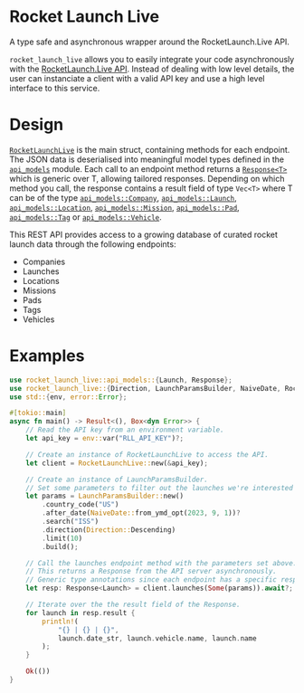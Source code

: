 # Rocket Launch Live

A type safe and asynchronous wrapper around the RocketLaunch.Live API.

`rocket_launch_live` allows you to easily integrate your code asynchronously with the
[RocketLaunch.Live API]. Instead of dealing with low level details, the user can instanciate a
client with a valid API key and use a high level interface to this service.

# Design

[`RocketLaunchLive`] is the main struct, containing methods for each endpoint. The JSON data is
deserialised into meaningful model types defined in the [`api_models`] module. Each call to an
endpoint method returns a [`Response<T>`] which is generic over T, allowing tailored responses.
Depending on which method you call, the response contains a result field of type `Vec<T>` where
T can be of the type [`api_models::Company`], [`api_models::Launch`], [`api_models::Location`],
[`api_models::Mission`], [`api_models::Pad`], [`api_models::Tag`] or [`api_models::Vehicle`].

This REST API provides access to a growing database of curated rocket launch data through the
following endpoints:

* Companies
* Launches
* Locations
* Missions
* Pads
* Tags
* Vehicles

# Examples

```rust
use rocket_launch_live::api_models::{Launch, Response};
use rocket_launch_live::{Direction, LaunchParamsBuilder, NaiveDate, RocketLaunchLive};
use std::{env, error::Error};

#[tokio::main]
async fn main() -> Result<(), Box<dyn Error>> {
    // Read the API key from an environment variable.
    let api_key = env::var("RLL_API_KEY")?;

    // Create an instance of RocketLaunchLive to access the API.
    let client = RocketLaunchLive::new(&api_key);

    // Create an instance of LaunchParamsBuilder.
    // Set some parameters to filter out the launches we're interested in.
    let params = LaunchParamsBuilder::new()
        .country_code("US")
        .after_date(NaiveDate::from_ymd_opt(2023, 9, 1))?
        .search("ISS")
        .direction(Direction::Descending)
        .limit(10)
        .build();

    // Call the launches endpoint method with the parameters set above.
    // This returns a Response from the API server asynchronously.
    // Generic type annotations since each endpoint has a specific response.
    let resp: Response<Launch> = client.launches(Some(params)).await?;

    // Iterate over the the result field of the Response.
    for launch in resp.result {
        println!(
            "{} | {} | {}",
            launch.date_str, launch.vehicle.name, launch.name
        );
    }

    Ok(())
}
```
[RocketLaunch.Live API]: https://www.rocketlaunch.live/api
[`RocketLaunchLive`]: https://docs.rs/rocket_launch_live/0.1.0/rocket_launch_live/struct.RocketLaunchLive.html
[`api_models`]: https://docs.rs/rocket_launch_live/0.1.0/rocket_launch_live/api_models/index.html
[`Response<T>`]: https://docs.rs/rocket_launch_live/0.1.0/rocket_launch_live/api_models/struct.Response.html
[`api_models::Company`]: https://docs.rs/rocket_launch_live/0.1.0/rocket_launch_live/api_models/struct.Company.html
[`api_models::Launch`]: https://docs.rs/rocket_launch_live/0.1.0/rocket_launch_live/api_models/struct.Launch.html
[`api_models::Location`]: https://docs.rs/rocket_launch_live/0.1.0/rocket_launch_live/api_models/struct.Location.html
[`api_models::Mission`]: https://docs.rs/rocket_launch_live/0.1.0/rocket_launch_live/api_models/struct.Mission.html
[`api_models::Pad`]: https://docs.rs/rocket_launch_live/0.1.0/rocket_launch_live/api_models/struct.Pad.html
[`api_models::Tag`]: https://docs.rs/rocket_launch_live/0.1.0/rocket_launch_live/api_models/struct.Tag.html
[`api_models::Vehicle`]: https://docs.rs/rocket_launch_live/0.1.0/rocket_launch_live/api_models/struct.Vehicle.html